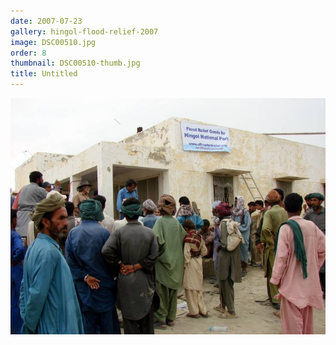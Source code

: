 ```yaml
---
date: 2007-07-23
gallery: hingol-flood-relief-2007
image: DSC00510.jpg
order: 8
thumbnail: DSC00510-thumb.jpg
title: Untitled
---
```


![Untitled](./DSC00510.jpg)